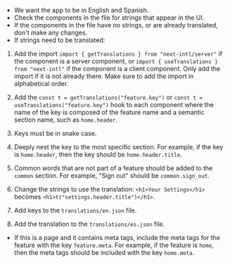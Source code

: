 - We want the app to be in English and Spanish.
- Check the components in the file for strings that appear in the UI.
- If the components in the file have no strings, or are already translated, don't make any changes.
- If strings need to be translated:

1. Add the import `import { getTranslations } from "next-intl/server"` if the component is a server component, or `import { useTranslations } from "next-intl"` if the component is a client component. Only add the import if it is not already there. Make sure to add the import in alphabetical order.

2. Add the `const t = getTranslations("feature.key")` or `const t = useTranslations("feature.key")` hook to each component where the name of the key is composed of the feature name and a semantic section name, such as `home.header`.

3. Keys must be in snake case.

4. Deeply nest the key to the most specific section. For example, if the key is `home.header`, then the key should be `home.header.title`.

5. Common words that are not part of a feature should be added to the `common` section. For example, "Sign out" should be `common.sign_out`.

6. Change the strings to use the translation: `<h1>Your Settings</h1>` becomes `<h1>t("settings.header.title")</h1>`.

7. Add keys to the `translations/en.json` file.

8. Add the translation to the `translations/es.json` file.

- If this is a page and it contains meta tags, include the meta tags for the feature with the key `feature.meta`. For example, if the feature is `home`, then the meta tags should be included with the key `home.meta`.

